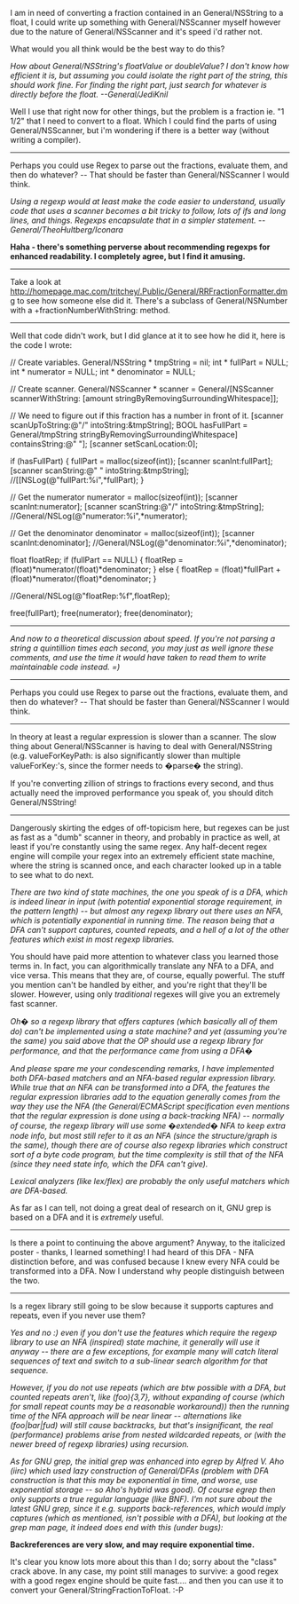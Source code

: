 

I am in need of converting a fraction contained in an General/NSString to a float, I could write up something with General/NSScanner myself however due to the nature of General/NSScanner and it's speed i'd rather not.

What would you all think would be the best way to do this?

*How about General/NSString's     floatValue or     doubleValue? I don't know how efficient it is, but assuming you could isolate the right part of the string, this should work fine. For finding the right part, just search for whatever is directly before the float. --General/JediKnil*

Well I use that right now for other things, but the problem is a fraction ie. "1 1/2" that I need to convert to a float. Which I could find the parts of using General/NSScanner, but i'm wondering if there is a better way (without writing a compiler).

----

Perhaps you could use Regex to parse out the fractions, evaluate them, and then do whatever?  -- That should be faster than General/NSScanner I would think.

*Using a regexp would at least make the code easier to understand, usually code that uses a scanner becomes a bit tricky to follow, lots of ifs and long lines, and things. Regexps encapsulate that in a simpler statement. --General/TheoHultberg/Iconara*

**Haha - there's something perverse about recommending regexps for enhanced readability.  I completely agree, but I find it amusing.** 

----

Take a look at http://homepage.mac.com/tritchey/.Public/General/RRFractionFormatter.dmg to see how someone else did it.  There's a subclass of General/NSNumber with a     +fractionNumberWithString: method. 

----

Well that code didn't work, but I did glance at it to see how he did it, here is the code I wrote:

    			
// Create variables.
General/NSString * tmpString = nil;
int * fullPart = NULL;
int * numerator = NULL;
int * denominator = NULL;

// Create scanner.
General/NSScanner * scanner = General/[NSScanner scannerWithString:
	[amount stringByRemovingSurroundingWhitespace]];

// We need to figure out if this fraction has a number in front of it.
[scanner scanUpToString:@"/" intoString:&tmpString];
BOOL hasFullPart = General/tmpString stringByRemovingSurroundingWhitespace] containsString:@" "];
[scanner setScanLocation:0];

if (hasFullPart)
{
	fullPart = malloc(sizeof(int));
	[scanner scanInt:fullPart];
	[scanner scanString:@" " intoString:&tmpString];
	//[[NSLog(@"fullPart:%i",*fullPart);
}

// Get the numerator
numerator = malloc(sizeof(int));
[scanner scanInt:numerator];
[scanner scanString:@"/" intoString:&tmpString];
//General/NSLog(@"numerator:%i",*numerator);

// Get the denominator
denominator = malloc(sizeof(int));
[scanner scanInt:denominator];
//General/NSLog(@"denominator:%i",*denominator);

float floatRep;
if (fullPart == NULL) {
	floatRep = (float)*numerator/(float)*denominator;
} else {
	floatRep = (float)*fullPart + (float)*numerator/(float)*denominator;
}

//General/NSLog(@"floatRep:%f",floatRep);

free(fullPart);
free(numerator);
free(denominator);
 




----

*And now to a theoretical discussion about speed. If you're not parsing a string a quintillion times each second, you may just as well ignore these comments, and use the time it would have taken to read them to write maintainable code instead. =)*

----

Perhaps you could use Regex to parse out the fractions, evaluate them, and then do whatever?  -- That should be faster than General/NSScanner I would think.

----

In theory at least a regular expression is slower than a scanner. The slow thing about General/NSScanner is having to deal with General/NSString (e.g.     valueForKeyPath: is also significantly slower than multiple     valueForKey:'s, since the former needs to �parse� the string).

If you're converting zillion of strings to fractions every second, and thus actually need the improved performance you speak of, you should ditch General/NSString!

----

Dangerously skirting the edges of off-topicism here, but regexes can be just as fast as a "dumb" scanner in theory, and probably in practice as well, at least if you're constantly using the same regex. Any half-decent regex engine will compile your regex into an extremely efficient state machine, where the string is scanned once, and each character looked up in a table to see what to do next.

*There are two kind of state machines, the one you speak of is a DFA, which is indeed linear in input (with potential exponential storage requirement, in the pattern length) -- but almost any regexp library out there uses an NFA, which is potentially exponential in running time. The reason being that a DFA can't support captures, counted repeats, and a hell of a lot of the other features which exist in most regexp libraries.*

You should have paid more attention to whatever class you learned those terms in. In fact, you can algorithmically translate any NFA to a DFA, and vice versa. This means that they are, of course, equally powerful. The stuff you mention can't be handled by either, and you're right that they'll be slower. However, using only *traditional* regexes will give you an extremely fast scanner.

*Oh� so a regexp library that offers captures (which basically all of them do) can't be implemented using a state machine? and yet (assuming you're the same) you said above that the OP should use a regexp library for performance, and that the performance came from using a DFA�*

*And please spare me your condescending remarks, I have implemented both DFA-based matchers and an NFA-based regular expression library. While true that an NFA can be transformed into a DFA, the features the regular expression libraries add to the equation generally comes from the way they _use_ the NFA (the General/ECMAScript specification even mentions that the regular expression is done using a back-tracking NFA) -- normally of course, the regexp library will use some �extended� NFA to keep extra node info, but most still refer to it as an NFA (since the structure/graph is the same), though there are of course also regexp libraries which construct sort of a byte code program, but the time complexity is still that of the NFA (since they need state info, which the DFA can't give).*

*Lexical analyzers (like lex/flex) are probably the only useful matchers which are DFA-based.*

As far as I can tell, not doing a great deal of research on it, GNU grep is based on a DFA and it is *extremely* useful.

----

Is there a point to continuing the above argument?  Anyway, to the italicized poster - thanks, I learned something!  I had heard of this DFA - NFA distinction before, and was confused because I knew every NFA could be transformed into a DFA.  Now I understand why people distinguish between the two. 

----

Is a regex library still going to be slow because it supports captures and repeats, even if you never use them?

*Yes and no :) even if you don't use the features which require the regexp library to use an NFA (inspired) state machine, it generally will use it anyway -- there are a few exceptions, for example many will catch literal sequences of text and switch to a sub-linear search algorithm for that sequence.*

*However, if you do not use repeats (which are btw possible with a DFA, but counted repeats aren't, like     (foo){3,7}, without expanding of course (which for small repeat counts may be a reasonable workaround)) then the running time of the NFA approach will be near linear -- alternations like     (foo|bar|fud) will still cause backtracks, but that's insignificant, the real (performance) problems arise from nested wildcarded repeats, or (with the newer breed of regexp libraries) using recursion.*

*As for GNU grep, the initial grep was enhanced into egrep by Alfred V. Aho (iirc) which used lazy construction of General/DFAs (problem with DFA construction is that this may be exponential in time, and worse, use exponential storage -- so Aho's hybrid was good). Of course egrep then only supports a true regular language (like BNF). I'm not sure about the latest GNU grep, since it e.g. supports back-references, which would imply captures (which as mentioned, isn't possible with a DFA), but looking at the grep man page, it indeed does end with this (under bugs):*

**Backreferences are very slow, and may require exponential time.**

It's clear you know lots more about this than I do; sorry about the "class" crack above. In any case, my point still manages to survive: a good regex with a good regex engine should be quite fast.... and then you can use it to convert your General/StringFractionToFloat. :-P